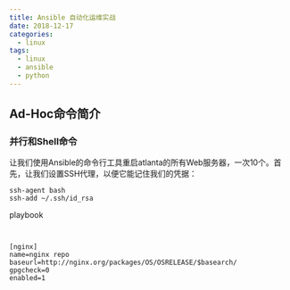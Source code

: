 ```yaml
---
title: Ansible 自动化运维实战
date: 2018-12-17
categories:
  - linux
tags:
  - linux
  - ansible
  - python
---
```


<!-- more -->

## Ad-Hoc命令简介
### 并行和Shell命令
让我们使用Ansible的命令行工具重启atlanta的所有Web服务器，一次10个。首先，让我们设置SSH代理，以便它能记住我们的凭据：
```shell
ssh-agent bash
ssh-add ~/.ssh/id_rsa
```

playbook
```


[nginx]
name=nginx repo
baseurl=http://nginx.org/packages/OS/OSRELEASE/$basearch/
gpgcheck=0
enabled=1
```